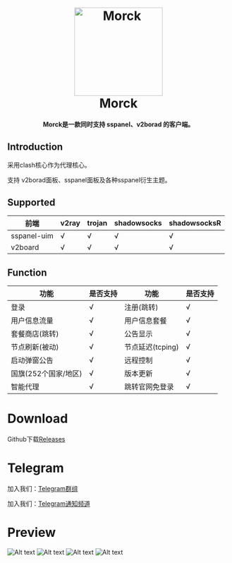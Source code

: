 <h1 align="center">
  <img src="https://github.com/morckclient/morck_client/blob/main/logo.png?raw=true" alt="Morck" width="200">
  <br>Morck<br>
</h1>

<h4 align="center">Morck是一款同时支持 sspanel、v2borad 的客户端。</h4>

## Introduction

采用clash核心作为代理核心。

支持 v2borad面板、sspanel面板及各种sspanel衍生主题。


## Supported

|前端              |v2ray              |trojan           |shadowsocks           |shadowsocksR           |
|------------------|------------------|------------------|------------------|------------------|
|sspanel-uim	   |√                 |√                 |√                 |√                 |
|v2board	   |√                 |√                 |√                 |√                 |

## Function

|功能              |是否支持              |功能              |是否支持              |
|------------------|------------------|------------------|------------------|
|登录                 |√                  |注册(跳转)                 |√
|用户信息流量                 |√                  |用户信息套餐                 |√
|套餐商店(跳转)                 |√                  |公告显示                 |√
|节点刷新(被动)                 |√                  |节点延迟(tcping)                 |√
|启动弹窗公告                 |√                  |远程控制                 |√
|国旗(252个国家/地区)                 |√                  |版本更新                 |√
|智能代理                 |√                  |跳转官网免登录                 |√

# Download
Github下载[Releases](https://github.com/morckclient/morck_client/releases)

# Telegram

加入我们：[Telegram群组](https://t.me/morckcsq)

加入我们：[Telegram通知频道](https://t.me/morckgroup)

# Preview

![Alt text](https://github.com/morckclient/morck_client/blob/main/20210725141947.png)
![Alt text](https://github.com/morckclient/morck_client/blob/main/20210725141605.png)
![Alt text](https://github.com/morckclient/morck_client/blob/main/20210725141646.png)
![Alt text](https://github.com/morckclient/morck_client/blob/main/20210725141713.png)

